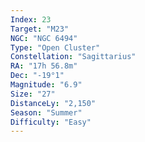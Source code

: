 ```yaml
---
Index: 23
Target: "M23"
NGC: "NGC 6494"
Type: "Open Cluster"
Constellation: "Sagittarius"
RA: "17h 56.8m"
Dec: "-19°1"
Magnitude: "6.9"
Size: "27"
DistanceLy: "2,150"
Season: "Summer"
Difficulty: "Easy"
---
```

